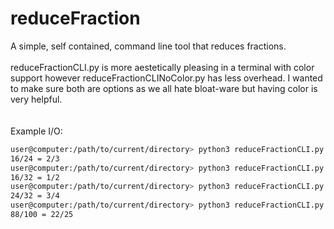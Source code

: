 # reduceFraction
A simple, self contained, command line tool that reduces fractions.
<br><br>
reduceFractionCLI.py is more aestetically pleasing in a terminal with color support however reduceFractionCLINoColor.py has less overhead. I wanted to make sure both are options as we all hate bloat-ware but having color is very helpful.  
<br><br>
Example I/O:

``` bash
user@computer:/path/to/current/directory> python3 reduceFractionCLI.py 16/24
16/24 = 2/3
user@computer:/path/to/current/directory> python3 reduceFractionCLI.py 16/32
16/32 = 1/2
user@computer:/path/to/current/directory> python3 reduceFractionCLI.py 24/32
24/32 = 3/4
user@computer:/path/to/current/directory> python3 reduceFractionCLI.py 88/100
88/100 = 22/25
```
